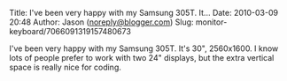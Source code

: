 Title: I&#39;ve been very happy with my Samsung 305T.  It...
Date: 2010-03-09 20:48
Author: Jason (noreply@blogger.com)
Slug: monitor-keyboard/7066091319157480673

I've been very happy with my Samsung 305T. It's 30", 2560x1600. I know
lots of people prefer to work with two 24" displays, but the extra
vertical space is really nice for coding.

